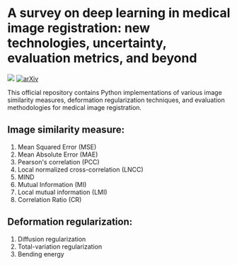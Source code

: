 # A survey on deep learning in medical image registration: new technologies, uncertainty, evaluation metrics, and beyond
<a href="https://opensource.org/licenses/MIT"><img src="https://img.shields.io/badge/License-MIT-yellow.svg"></a> [![arXiv](https://img.shields.io/badge/arXiv-2307.15615-b31b1b.svg)](https://arxiv.org/abs/2307.15615)

This official repository contains Python implementations of various image similarity measures, deformation regularization techniques, and evaluation methodologies for medical image registration.


## Image similarity measure:
1. Mean Squared Error (MSE)
2. Mean Absolute Error (MAE)
3. Pearson's correlation (PCC)
4. Local normalized cross-correlation (LNCC)
5. MIND
6. Mutual Information (MI)
7. Local mutual information (LMI)
8. Correlation Ratio (CR)

## Deformation regularization:
1. Diffusion regularization
2. Total-variation regularization
3. Bending energy




